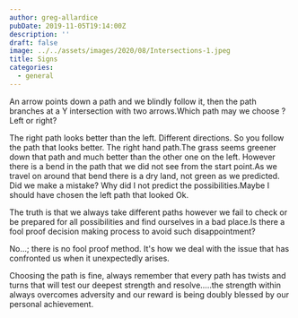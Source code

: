 ```yaml
---
author: greg-allardice
pubDate: 2019-11-05T19:14:00Z
description: ''
draft: false
image: ../../assets/images/2020/08/Intersections-1.jpeg
title: Signs
categories:
  - general
---
```


An arrow points down a path and we blindly follow it, then the path branches at a Y intersection with two arrows.Which path may we choose ? Left or right?

The right path looks better than the left. Different directions. So you follow the path that looks better. The right hand path.The grass seems greener down that path and much better than the other one on the left. However there is a bend in the path that we did not see from the start point.As we travel on around that bend there is a dry land, not green as we predicted. Did we make a mistake? Why did I not predict the possibilities.Maybe I should have chosen the left path that looked Ok.

The truth is that we always take different paths however we fail to check or be prepared for all possibilities and find ourselves in a bad place.Is there a fool proof decision making process to avoid such disappointment?

No…; there is no fool proof method. It's how we deal with the issue that has confronted us when it unexpectedly arises.

Choosing the path is fine, always remember that every path has twists and turns that will test our deepest strength and resolve…..the strength within always overcomes adversity and our reward is being doubly blessed by our personal achievement.
